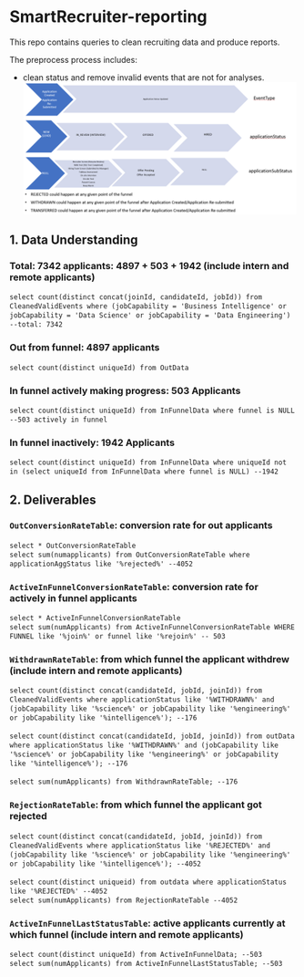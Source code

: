 # SmartRecruiter-reporting


This repo contains queries to clean recruiting data and produce reports. 

The preprocess process includes:
- clean status and remove invalid events that are not for analyses. 
![The valid funnel is shown here](Images/valid_funnel_viz.png)













## 1. Data Understanding
### Total: 7342 applicants: 4897  + 503  + 1942  (include intern and remote applicants)
```console 
select count(distinct concat(joinId, candidateId, jobId)) from CleanedValidEvents where (jobCapability = 'Business Intelligence' or jobCapability = 'Data Science' or jobCapability = 'Data Engineering') --total: 7342
```
### Out from funnel: 4897 applicants
```console
select count(distinct uniqueId) from OutData
```

### In funnel actively making progress: 503 Applicants
```console
select count(distinct uniqueId) from InFunnelData where funnel is NULL --503 actively in funnel
```

### In funnel inactively: 1942 Applicants
```console
select count(distinct uniqueId) from InFunnelData where uniqueId not in (select uniqueId from InFunnelData where funnel is NULL) --1942
```

## 2. Deliverables
### `OutConversionRateTable`: conversion rate for out applicants

```console
select * OutConversionRateTable
select sum(numapplicants) from OutConversionRateTable where applicationAggStatus like '%rejected%' --4052 
```

### `ActiveInFunnelConversionRateTable`: conversion rate for actively in funnel applicants

```console
select * ActiveInFunnelConversionRateTable
select sum(numApplicants) from ActiveInFunnelConversionRateTable WHERE FUNNEL like '%join%' or funnel like '%rejoin%' -- 503
```

### `WithdrawnRateTable`: from which funnel the applicant withdrew (include intern and remote applicants)
```console
select count(distinct concat(candidateId, jobId, joinId)) from CleanedValidEvents where applicationStatus like '%WITHDRAWN%' and (jobCapability like '%science%' or jobCapability like '%engineering%' or jobCapability like '%intelligence%'); --176

select count(distinct concat(candidateId, jobId, joinId)) from outData where applicationStatus like '%WITHDRAWN%' and (jobCapability like '%science%' or jobCapability like '%engineering%' or jobCapability like '%intelligence%'); --176

select sum(numApplicants) from WithdrawnRateTable; --176 
```

### `RejectionRateTable`: from which funnel the applicant got rejected 
```console
select count(distinct concat(candidateId, jobId, joinId)) from CleanedValidEvents where applicationStatus like '%REJECTED%' and (jobCapability like '%science%' or jobCapability like '%engineering%' or jobCapability like '%intelligence%'); --4052

select count(distinct uniqueid) from outdata where applicationStatus like '%REJECTED%' --4052
select sum(numApplicants) from RejectionRateTable --4052
```

### `ActiveInFunnelLastStatusTable`: active applicants currently at which funnel (include intern and remote applicants)
```
select count(distinct uniqueId) from ActiveInFunnelData; --503
select sum(numApplicants) from ActiveInFunnelLastStatusTable; --503
```


